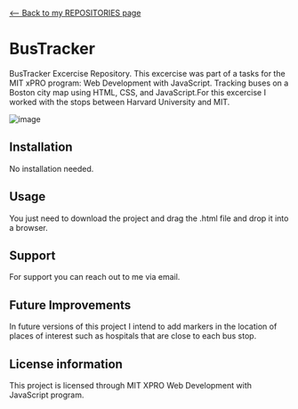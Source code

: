 <a href="https://github.com/YanisCorrea?tab=repositories"><-- Back to my REPOSITORIES page</a>
  
# BusTracker
BusTracker Excercise Repository. This excercise was part of a tasks for the MIT xPRO program: Web Development with JavaScript. Tracking buses on a Boston city map using HTML, CSS, and JavaScript.For this excercise I worked with the stops between Harvard University and MIT.

  ![image](https://user-images.githubusercontent.com/56746958/134923097-afb745ca-5098-40e2-92d2-745c5552bd00.png)


## Installation
No installation needed.

## Usage
You just need to download the project and drag the .html file and drop it into a browser.

## Support
For support you can reach out to me via email.

## Future Improvements
In future versions of this project I intend to add markers in the location of places of interest such as hospitals that are close to each bus stop.

## License information
This project is licensed through MIT XPRO Web Development with JavaScript program.
